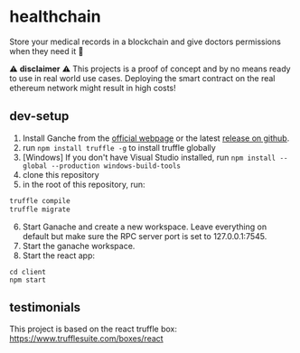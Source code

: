 # healthchain
Store your medical records in a blockchain and give doctors permissions when they need it :hospital:

:warning: **disclaimer** :warning:
This projects is a proof of concept and by no means ready to use in real world use cases. Deploying the smart contract on the real ethereum network might result in high costs!

## dev-setup

1. Install Ganche from the [official webpage](https://www.trufflesuite.com/ganache) or the latest [release on github](https://github.com/trufflesuite/ganache/releases).
2. run `npm install truffle -g` to install truffle globally
3. [Windows] If you don't have Visual Studio installed, run `npm install --global --production windows-build-tools`
4. clone this repository
5. in the root of this repository, run:
```bash
truffle compile
truffle migrate
```
6. Start Ganache and create a new workspace. Leave everything on default but make sure the RPC server port is set to 127.0.0.1:7545.
7. Start the ganache workspace.
8. Start the react app:
```
cd client
npm start
```

## testimonials

This project is based on the react truffle box: https://www.trufflesuite.com/boxes/react
